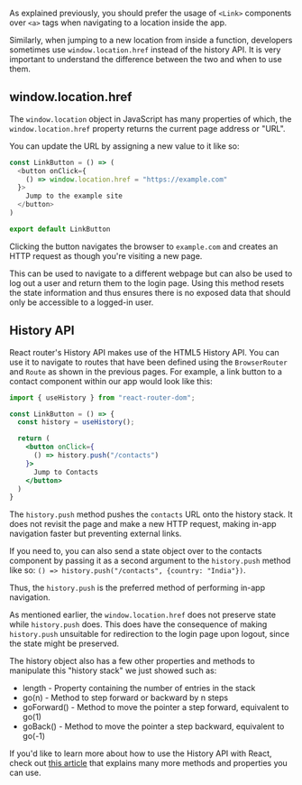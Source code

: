 As explained previously, you should prefer the usage of `<Link>` components over `<a>` tags when navigating to a location inside the app.

Similarly, when jumping to a new location from inside a function, developers sometimes use `window.location.href` instead of the history API. It is very important to understand the difference between the two and when to use them.

## window.location.href

The `window.location` object in JavaScript has many properties of which, the `window.location.href` property returns the current page address or "URL".

You can update the URL by assigning a new value to it like so:

```js
const LinkButton = () => (
  <button onClick={
    () => window.location.href = "https://example.com"
  }>
    Jump to the example site
  </button>
)

export default LinkButton
```

Clicking the button navigates the browser to `example.com` and creates an HTTP request as though you're visiting a new page.

This can be used to navigate to a different webpage but can also be used to log out a user and return them to the login page. Using this method resets the state information and thus ensures there is no exposed data that should only be accessible to a logged-in user.

## History API

React router's History API makes use of the HTML5 History API. You can use it to navigate to routes that have been defined using the `BrowserRouter` and `Route` as shown in the previous pages. For example, a link button to a contact component within our app would look like this:

```jsx
import { useHistory } from "react-router-dom";

const LinkButton = () => {
  const history = useHistory();

  return (
    <button onClick={
      () => history.push("/contacts")
    }>
      Jump to Contacts
    </button>
  )
}
```

The `history.push` method pushes the `contacts` URL onto the history stack. It does not revisit the page and make a new HTTP request, making in-app navigation faster but preventing external links.

If you need to, you can also send a state object over to the contacts component by passing it as a second argument to the `history.push` method like so: `() => history.push("/contacts", {country: "India"})`.

Thus, the `history.push` is the preferred method of performing in-app navigation.

As mentioned earlier, the `window.location.href` does not preserve state while `history.push` does. This does have the consequence of making `history.push` unsuitable for redirection to the login page upon logout, since the state might be preserved.

The history object also has a few other properties and methods to manipulate this "history stack" we just showed such as:
  - length - Property containing the number of entries in the stack
  - go(n) - Method to step forward or backward by n steps
  - goForward() - Method to move the pointer a step forward, equivalent to go(1)
  - goBack() - Method to move the pointer a step backward, equivalent to go(-1)

If you'd like to learn more about how to use the History API with React, check out [this article](https://www.pluralsight.com/guides/using-react-with-the-history-api) that explains many more methods and properties you can use.
